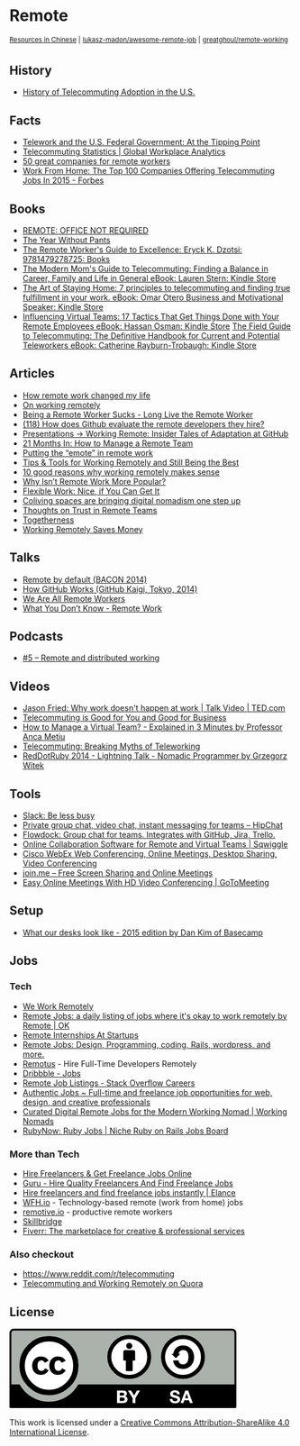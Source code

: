 # Remote
<sup>[Resources in Chinese](https://github.com/JuanitoFatas/remote/wiki/Articles-on-Remote-work-in-Chinese) |</sup>
<sup>[lukasz-madon/awesome-remote-job](https://github.com/lukasz-madon/awesome-remote-job) |</sup>
<sup>[greatghoul/remote-working](https://github.com/greatghoul/remote-working)</sup>

## History

- [History of Telecommuting Adoption in the U.S.](https://www.youtube.com/watch?v=2ly09n3_P9k)

## Facts

- [Telework and the U.S. Federal
Government: At the Tipping Point](http://www.aethra.net/media/files/73_01.pdf)
- [Telecommuting Statistics | Global Workplace Analytics](http://globalworkplaceanalytics.com/telecommuting-statistics)
- [50 great companies for remote workers](http://skillcrush.com/2014/10/30/50-companies-hiring-remote/)
- [Work From Home: The Top 100 Companies Offering Telecommuting Jobs In 2015 - Forbes](http://www.forbes.com/sites/laurashin/2015/01/21/work-from-home-the-top-100-companies-offering-telecommuting-jobs-in-2015/)

## Books

- [REMOTE: OFFICE NOT REQUIRED](http://37signals.com/remote/)
- [The Year Without Pants](http://scottberkun.com/yearwithoutpants/)
- [The Remote Worker's Guide to Excellence: Eryck K. Dzotsi: 9781479278725: Books](http://www.amazon.com/Remote-Workers-Guide-Excellence/dp/1479278726/)
- [The Modern Mom's Guide to Telecommuting: Finding a Balance in Career, Family and Life in General eBook: Lauren Stern: Kindle Store](http://www.amazon.com/Modern-Moms-Guide-Telecommuting-Finding-ebook/dp/B00FW9DA6U/)
- [The Art of Staying Home: 7 principles to telecommuting and finding true fulfillment in your work. eBook: Omar Otero Business and Motivational Speaker: Kindle Store](http://www.amazon.com/Art-Staying-Home-telecommuting-fulfillment-ebook/dp/B00RD96TJ2/)
- [Influencing Virtual Teams: 17 Tactics That Get Things Done with Your Remote Employees eBook: Hassan Osman: Kindle Store](http://www.amazon.com/Influencing-Virtual-Teams-Tactics-Employees-ebook/dp/B00LGWDGG6/)
[The Field Guide to Telecommuting: The Definitive Handbook for Current and Potential Teleworkers eBook: Catherine Rayburn-Trobaugh: Kindle Store](http://www.amazon.com/Field-Guide-Telecommuting-Definitive-Teleworkers-ebook/dp/B007XF35HK/)

## Articles

- [How remote work changed my life](http://justinjackson.ca/remote/)
- [On working remotely](http://wonko.com/post/on-working-remotely)
- [Being a Remote Worker Sucks - Long Live the Remote Worker](http://www.hanselman.com/blog/BeingARemoteWorkerSucksLongLiveTheRemoteWorker.aspx)
- [(118) How does Github evaluate the remote developers they hire?](http://www.quora.com/How-does-Github-evaluate-the-remote-developers-they-hire)
- [Presentations -> Working Remote: Insider Tales of Adaptation at GitHub](http://gotocon.com/berlin-2013/presentation/Working%20Remote:%20Insider%20Tales%20of%20Adaptation%20at%20GitHub)
- [21 Months In: How to Manage a Remote Team](https://zapier.com/blog/how-manage-remote-team/)
- [Putting the “emote” in remote work](http://wynnnetherland.com/journal/putting-the-emote-in-remote-work/)
- [Tips & Tools for Working Remotely and Still Being the Best](http://www.toptal.com/freelance/how-to-work-remotely-and-still-be-the-best)
- [10 good reasons why working remotely makes sense](http://www.techrepublic.com/blog/10-things/10-good-reasons-why-working-remotely-makes-sense/)
- [Why Isn’t Remote Work More Popular?](http://scottberkun.com/2015/why-isnt-remote-work-more-popular/)
- [Flexible Work: Nice, if You Can Get It](http://op-talk.blogs.nytimes.com/2015/02/17/flexible-work-nice-if-you-can-get-it/?_r=0)
- [Coliving spaces are bringing digital nomadism one step up](https://www.techinasia.com/coliving-spaces-digital-nomads/)
- [Thoughts on Trust in Remote Teams](http://thomas.hils.us/2015/02/12/thoughts-on-trust-in-remote-teams/)
- [Togetherness](http://stewartritchie.com/2015/02/10/togtherness/)
- [Working Remotely Saves Money](http://blog.sqwiggle.com/working-remotely-saves-money/)

## Talks

- [Remote by default (BACON 2014)](https://speakerdeck.com/cobyism/remote-by-default-bacon-2014)
- [How GitHub Works (GitHub Kaigi, Tokyo, 2014)](https://speakerdeck.com/cobyism/how-github-works-github-kaigi-tokyo-2014)
- [We Are All Remote Workers](https://speakerdeck.com/nicola/we-are-all-remote-workers)
- [What You Don’t Know - Remote Work](https://speakerdeck.com/allenwei/what-you-dont-know-remote-work)

## Podcasts

- [#5 – Remote and distributed working](http://feelpodcast.org/podcast/5-working-remotely)

## Videos

- [Jason Fried: Why work doesn't happen at work | Talk Video | TED.com](https://www.ted.com/talks/jason_fried_why_work_doesn_t_happen_at_work)
- [Telecommuting is Good for You and Good for Business](https://www.youtube.com/watch?v=R2whPdnCGrM)
- [How to Manage a Virtual Team? - Explained in 3 Minutes by Professor Anca Metiu](https://www.youtube.com/watch?v=AJQdT637szs)
- [Telecommuting: Breaking Myths of Teleworking](https://www.youtube.com/watch?v=7G9xGrl5vTk)
- [RedDotRuby 2014 - Lightning Talk - Nomadic Programmer by Grzegorz Witek](https://www.youtube.com/watch?v=1ThXL5q5zgA)

## Tools

- [Slack: Be less busy](https://slack.com/)
- [Private group chat, video chat, instant messaging for teams – HipChat](https://www.hipchat.com/)
- [Flowdock: Group chat for teams. Integrates with GitHub, Jira, Trello.](https://www.flowdock.com/)
- [Online Collaboration Software for Remote and Virtual Teams | Sqwiggle](https://www.sqwiggle.com/)
- [Cisco WebEx Web Conferencing, Online Meetings, Desktop Sharing, Video Conferencing](http://www.webex.com/)
- [join.me – Free Screen Sharing and Online Meetings](https://join.me/)
- [Easy Online Meetings With HD Video Conferencing | GoToMeeting](http://www.gotomeeting.com/online/entry)

## Setup

- [What our desks look like - 2015 edition by Dan Kim of Basecamp](https://signalvnoise.com/posts/3833-what-our-desks-look-like-2015-edition)

## Jobs

### Tech

- [We Work Remotely](https://weworkremotely.com/)
- [Remote Jobs: a daily listing of jobs where it's okay to work remotely by Remote | OK](http://remoteok.io/)
- [Remote Internships At Startups](http://remoteinternships.com/)
- [Remote Jobs: Design, Programming, coding, Rails, wordpress, and more.](https://jobsremotely.com/)
- [Remotus](http://remotus.com) - Hire Full-Time Developers Remotely
- [Dribbble - Jobs](https://dribbble.com/jobs)
- [Remote Job Listings - Stack Overflow Careers](http://careers.stackoverflow.com/jobs/remote)
- [Authentic Jobs ~ Full-time and freelance job opportunities for web, design, and creative professionals](http://www.authenticjobs.com/)
- [Curated Digital Remote Jobs for the Modern Working Nomad | Working Nomads](http://www.workingnomads.co/)
- [RubyNow: Ruby Jobs | Niche Ruby on Rails Jobs Board](http://jobs.rubynow.com/)

### More than Tech

- [Hire Freelancers & Get Freelance Jobs Online](https://www.odesk.com/)
- [Guru - Hire Quality Freelancers And Find Freelance Jobs](http://www.guru.com/)
- [Hire freelancers and find freelance jobs instantly | Elance](https://www.elance.com/)
- [WFH.io](https://www.wfh.io/) - Technology-based remote (work from home) jobs
- [remotive.io](http://jobs.remotive.io/) - productive remote workers
- [Skillbridge](http://www.skillbridge.co/)
- [Fiverr: The marketplace for creative & professional services](https://www.fiverr.com/)

### Also checkout

- https://www.reddit.com/r/telecommuting
- [Telecommuting and Working Remotely on Quora](https://www.quora.com/Telecommuting-and-Working-Remotely)

## License

![CC-BY-SA](CC-BY-SA.png)

This work is licensed under a [Creative Commons Attribution-ShareAlike 4.0 International License](https://creativecommons.org/licenses/by-sa/4.0/).
